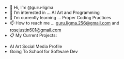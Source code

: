 - 👋 Hi, I’m @guru-ligma
- 👀 I’m interested in ... AI Art and Programming
- 🌱 I’m currently learning ... Proper Coding Practices
- 📫 How to reach me ... guru.ligma.256@gmail.com and rosejustin601@gmail.com
- 📋 My Current Projects:
* AI Art Social Media Profile
* Going To School for Software Dev
